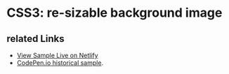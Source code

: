 # CSS3: re-sizable background image

## related Links

* [View Sample Live on Netlify](https://rasx-node-js.netlify.com/css3-resizable-background-image/)
* [CodePen.io historical sample](https://codepen.io/rasx/pen/GIAgn).